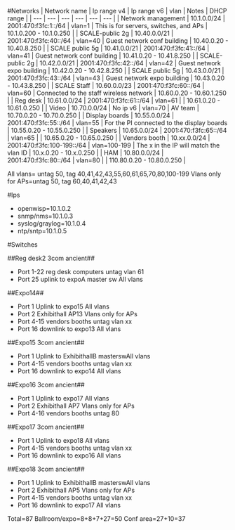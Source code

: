 #Networks
| Network name | Ip range v4 | Ip range v6 | vlan | Notes | DHCP range |
| --- | --- | --- | --- | --- | --- |
| Network management | 10.1.0.0/24 | 2001:470:f3fc:1::/64 | vlan=1 | This is for servers, switches, and APs | 10.1.0.200 - 10.1.0.250 |
| SCALE-public 2g  | 10.40.0.0/21 | 2001:470:f3fc:40::/64 | vlan=40 | Guest network conf building | 10.40.0.20 - 10.40.8.250 |
| SCALE public 5g | 10.41.0.0/21 | 2001:470:f3fc:41::/64 | vlan=41 | Guest network conf building | 10.41.0.20 - 10.41.8.250 |
| SCALE-public 2g  | 10.42.0.0/21 | 2001:470:f3fc:42::/64 | vlan=42 | Guest network expo building | 10.42.0.20 - 10.42.8.250 |
| SCALE public 5g | 10.43.0.0/21 | 2001:470:f3fc:43::/64 | vlan=43 | Guest network expo building | 10.43.0.20 - 10.43.8.250 |
| SCALE Staff  | 10.60.0.0/23 | 2001:470:f3fc:60::/64 | vlan=60 | Connected to the staff wireless network | 10.60.0.20 - 10.60.1.250 |
| Reg desk  | 10.61.0.0/24 | 2001:470:f3fc:61::/64 | vlan=61 | | 10.61.0.20 - 10.61.0.250 |
| Video  | 10.70.0.0/24 | No ip v6 | vlan=70 | AV team | 10.70.0.20 - 10.70.0.250 |
| Display boards  | 10.55.0.0/24 | 2001:470:f3fc:55::/64 | vlan=55 | For the PI connected to the display boards | 10.55.0.20 - 10.55.0.250 |
| Speakers  | 10.65.0.0/24 | 2001:470:f3fc:65::/64 | vlan=65 |  | 10.65.0.20 - 10.65.0.250 |
| Vendors booth  | 10.xx.0.0/24 | 2001:470:f3fc:100-199::/64 | vlan=100-199 | The x in the IP will match the vlan ID | 10.x.0.20 - 10.x.0.250 |
| HAM  | 10.80.0.0/24 | 2001:470:f3fc:80::/64 | vlan=80 |  | 110.80.0.20 - 10.80.0.250 |

All vlans= untag 50, tag 40,41,42,43,55,60,61,65,70,80,100-199
Vlans only for APs=untag 50, tag 60,40,41,42,43

#Ips
- openwisp=10.1.0.2
- snmp/nms=10.1.0.3
- syslog/graylog=10.1.0.4
- ntp/sntp=10.1.0.5

#Switches

##Reg desk2 3com ancient##
- Port 1-22 reg desk computers untag vlan 61
- Port 25 uplink to expoA master sw All vlans

##Expo14##
- Port 1 Uplink to expo15 All vlans
- Port 2 Exhibithall AP13 Vlans only for APs
- Port 4-15 vendors booths untag vlan xx
- Port 16 downlink to expo13 All vlans

##Expo15 3com ancient##
- Port 1 Uplink to ExhibithallB masterswAll vlans
- Port 4-15 vendors booths untag vlan xx
- Port 16 downlink to expo14 All vlans

##Expo16 3com ancient##
- Port 1 Uplink to expo17 All vlans
- Port 2 Exhibithall AP7 Vlans only for APs
- Port 4-16 vendors booths untag 80

##Expo17 3com ancient##
- Port 1 Uplink to expo18 All vlans
- Port 4-15 vendors booths untag vlan xx
- Port 16 downlink to expo16 All vlans

##Expo18 3com ancient##
- Port 1 Uplink to ExhibithallB masterswAll vlans
- Port 2 Exhibithall AP5 Vlans only for APs
- Port 4-15 vendors booths untag vlan xx
- Port 16 downlink to expo17 All vlans

Total=87
Ballroom/expo=8+8+7+27=50
Conf area=27+10=37
